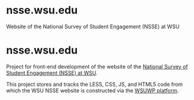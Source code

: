 # nsse.wsu.edu
Website of the National Survey of Student Engagement (NSSE) at WSU

# nsse.wsu.edu
Project for front-end development of the website of the [National Survey of Student Engagement (NSSE) at WSU](https://nsse.wsu.edu).

This project stores and tracks the LESS, CSS, JS, and HTML5 code from which the WSU NSSE website is constructed via the [WSUWP platform](https://github.com/washingtonstateuniversity/wsuwp-platform).

